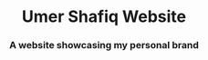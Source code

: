 <!-----Title card----->
<p align="center">
  <h1 align="center">Umer Shafiq Website</h1>

  <h3 align="center">A website showcasing my personal brand</h3>
</p>




